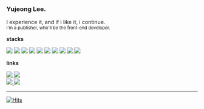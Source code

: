 ### Yujeong Lee.
I experience it, and if i like it, i continue.
<br/>
<sup>I'm a publisher, who'll be the front-end developer.</sup>

**stacks**

<img src="https://img.shields.io/badge/Next.js-000000?style=flat-square&logo=Next.js&logoColor=white"/> <img src="https://img.shields.io/badge/HTML-E34F26?style=flat-square&logo=HTML5&logoColor=white"/> <img src="https://img.shields.io/badge/CSS-1572B6?style=flat-square&logo=CSS3&logoColor=white"/> <img src="https://img.shields.io/badge/JavaScript-ffb13b?style=flat-square&logo=JavaScript&logoColor=white"/> <img src="https://img.shields.io/badge/React-61DAFB?style=flat-square&logo=React&logoColor=white"/> <img src="https://img.shields.io/badge/Vue.js-4FC08D?style=flat-square&logo=Vue.js&logoColor=white"/>  <img src="https://img.shields.io/badge/Node.JS-339933?style=flat-square&logo=Node.js&logoColor=white"/> <img src="https://img.shields.io/badge/Styled-DB7093?style=flat-square&logo=StyledComponents&logoColor=white"/> <img src="https://img.shields.io/badge/Sass-CC6699?style=flat-square&logo=Sass&logoColor=white"/> <img src="https://img.shields.io/badge/Less-1D365D?style=flat-square&logo=Less&logoColor=white"/>


**links**

<a href="mailto:this.yujeong@gmail.com">
  <img src="https://img.shields.io/badge/this.yujeong%40gmail.com-EA4335?style=flat-square&logo=gmail&logoColor=white"/>
</a>
<a href="https://thisyujeong.dev">
  <img src="https://img.shields.io/badge/thisyujeong.dev-2a75e9?style=flat-square&logo=Bloglovin&logoColor=white"/>
</a>

<br/>

<a href="https://stump-lunch-8bd.notion.site/6cee37f26e104d5b8f98edbe68e2bd77">
   <img src="https://img.shields.io/badge/Resume-667881?style=flat-square&logo=Riseup&logoColor=white"/>   
</a>
<a href="https://thisyujeong.com">
   <img src="https://img.shields.io/badge/thisyujeong.com-ff7145?style=flat-square&logo=GitHub%20Sponsors&logoColor=white"/>   
</a>

---

[![Hits](https://hits.seeyoufarm.com/api/count/incr/badge.svg?url=https%3A%2F%2Fgithub.com%2Fthisyujeong&count_bg=%23999999&title_bg=%23999999&icon=&icon_color=%23E7E7E7&title=Views&edge_flat=true)](https://hits.seeyoufarm.com)


